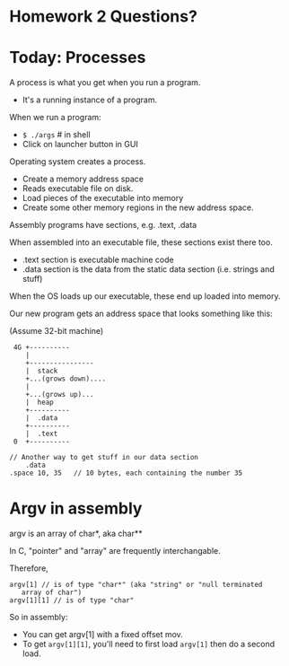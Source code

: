 

# Homework 2 Questions?

# Today: Processes

A process is what you get when you run a program.

 * It's a running instance of a program.

When we run a program:

 * ```$ ./args``` # in shell
 * Click on launcher button in GUI

Operating system creates a process.

 * Create a memory address space 
 * Reads executable file on disk.
 * Load pieces of the executable into memory
 * Create some other memory regions in the new
   address space.

Assembly programs have sections, e.g. .text, .data

When assembled into an executable file, these sections
exist there too.

 * .text section is executable machine code
 * .data section is the data from the static
   data section (i.e. strings and stuff)

When the OS loads up our executable, these end up
loaded into memory.

Our new program gets an address space that looks
something like this:

(Assume 32-bit machine)

```
 4G +----------
    |
    +----------------
    |  stack
    +...(grows down)....
    |
    +...(grows up)...
    |  heap
    +----------
    |  .data
    +----------
    |  .text
 0  +----------
```

```
// Another way to get stuff in our data section
    .data
.space 10, 35   // 10 bytes, each containing the number 35
```
 

# Argv in assembly

argv is an array of char*, aka char\*\*

In C, "pointer" and "array" are frequently interchangable.

Therefore,

```
argv[1] // is of type "char*" (aka "string" or "null terminated
   array of char")
argv[1][1] // is of type "char"
``` 

So in assembly:

 * You can get argv[1] with a fixed offset mov.
 * To get ```argv[1][1]```, you'll need to first
   load ```argv[1]``` then do a second load.

 
 
